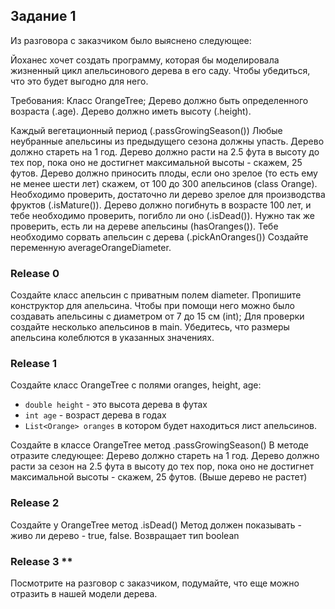 ## Задание 1  

Из разговора с заказчиком было выяснено следующее:

Йоханес хочет создать программу, которая бы моделировала жизненный цикл апельсинового дерева в его саду. Чтобы убедиться, что это будет выгодно для него.

Требования: Класс OrangeTree; Дерево должно быть определенного возраста (.age). Дерево должно иметь высоту (.height).

Каждый вегетационный период (.passGrowingSeason()) Любые неубранные апельсины из предыдущего сезона должны упасть. Дерево должно стареть на 1 год. Дерево должно расти на 2.5 фута в высоту до тех пор, пока оно не достигнет максимальной высоты - скажем, 25 футов. Дерево должно приносить плоды, если оно зрелое (то есть ему не менее шести лет) скажем, от 100 до 300 апельсинов (class Orange). Необходимо проверить, достаточно ли дерево зрелое для производства фруктов (.isMature()). Дерево должно погибнуть в возрасте 100 лет, и тебе необходимо проверить, погибло ли оно (.isDead()). Нужно так же проверить, есть ли на дереве апельсины (hasOranges()). Тебе необходимо сорвать апельсин с дерева (.pickAnOranges()) Cоздайте переменную averageOrangeDiameter.

### Release 0
Создайте класс апельсин с приватным полем diameter. Пропишите конструктор для апельсина. Чтобы при помощи него можно было создавать апельсины с диаметром от 7 до 15 см (int); Для проверки создайте несколько апельсинов в main. Убедитесь, что размеры апельсина колеблются в указанных значениях.

### Release 1
Создайте класс OrangeTree c полями oranges, height, age: 
- `double height` - это высота дерева в футах
- `int age` - возраст дерева в годах 
- `List<Orange> oranges` в котором будет находиться лист апельсинов.

Создайте в классе OrangeTree метод .passGrowingSeason() В методе отразите следующее: Дерево должно стареть на 1 год. Дерево должно расти за сезон на 2.5 фута в высоту до тех пор, пока оно не достигнет максимальной высоты - скажем, 25 футов. (Выше дерево не растет)

### Release 2 
Создайте у OrangeTree метод .isDead() Метод должен показывать - живо ли дерево - true, false. Возвращает тип boolean

### Release 3 **
Посмотрите на разговор с заказчиком, подумайте, что еще можно отразить в нашей модели дерева.
